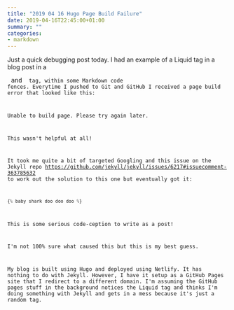```yaml
---
title: "2019 04 16 Hugo Page Build Failure"
date: 2019-04-16T22:45:00+01:00
summary: ""
categories:
- markdown
---
```


Just a quick debugging post today. I had an example of a Liquid tag in a blog post in a <pre> and <code> tag, within some Markdown code fences. Everytime I pushed to Git and GitHub I received a page build error that looked like this:

Unable to build page. Please try again later.

This wasn't helpful at all!

It took me quite a bit of targeted Googling and this issue on the Jekyll repo https://github.com/jekyll/jekyll/issues/6217#issuecomment-363785632 to work out the solution to this one but eventually got it:

```js
{% baby shark doo doo doo %}
```

This is some serious code-ception to write as a post!

I'm not 100% sure what caused this but this is my best guess.

My blog is built using Hugo and deployed using Netlify. It has nothing to do with Jekyll. However, I have it setup as a GitHub Pages site that I redirect to a different domain. I'm assuming the GitHub pages stuff in the background notices the Liquid tag and thinks I'm doing something with Jekyll and gets in a mess because it's just a random tag.